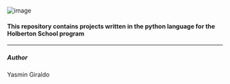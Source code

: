 ![image](https://user-images.githubusercontent.com/98331961/171736208-827b30f9-2243-4899-9158-c5d6ea7645bf.png)

#### This repository contains projects written in the python language for the Holberton School program
***
##### Author
Yasmin Giraldo

